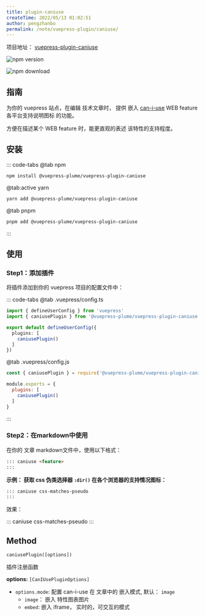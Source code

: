```yaml
---
title: plugin-caniuse
createTime: 2022/05/13 01:02:51
author: pengzhanbo
permalink: /note/vuepress-plugin/caniuse/
---
```


项目地址： [vuepress-plugin-caniuse](https://github.com/pengzhanbo/vuepress-theme-plume/tree/main/packages/plugin-caniuse)

![npm version](https://badge.fury.io/js/@vuepress-plume%2Fvuepress-plugin-caniuse.svg)

![npm download](https://img.shields.io/npm/dy/@vuepress-plume/vuepress-plugin-caniuse)

## 指南

为你的 vuepress 站点，在编辑 技术文章时， 提供 嵌入 [can-i-use](https://caniuse.com/) WEB feature 各平台支持说明图标 的功能。

方便在描述某个 WEB feature 时，能更直观的表述 该特性的支持程度。

## 安装

::: code-tabs
@tab npm
``` sh
npm install @vuepress-plume/vuepress-plugin-caniuse
```

@tab:active yarn
``` sh
yarn add @vuepress-plume/vuepress-plugin-caniuse
```

@tab pnpm
``` sh
pnpm add @vuepress-plume/vuepress-plugin-caniuse
```

:::

## 使用

### Step1：添加插件

将插件添加到你的 vuepress 项目的配置文件中：

::: code-tabs
@tab .vuepress/config.ts
``` ts {2,6}
import { defineUserConfig } from 'vuepress'
import { caniusePlugin } from '@vuepress-plume/vuepress-plugin-caniuse'

export default defineUserConfig({
  plugins: [
    caniusePlugin()
  ]
})
```

@tab .vuepress/config.js
``` js {1,5}
const { caniusePlugin } = require('@vuepress-plume/vuepress-plugin-caniuse')

module.exports = {
  plugins: [
    caniusePlugin()
  ]
}
```

:::

### Step2：在markdown中使用

在你的 文章 markdown文件中，使用以下格式：

``` md
::: caniuse <feature>
:::
```

__示例： 获取 css 伪类选择器 `:dir()` 在各个浏览器的支持情况图标：__

``` md
::: caniuse css-matches-pseudo
:::
```
效果：

::: caniuse css-matches-pseudo
:::

## Method

`caniusePlugin([options])`

插件注册函数

__options:__ `[CanIUsePluginOptions]`

- `options.mode`: 配置 can-i-use 在 文章中的 嵌入模式, 默认： `image`
  - `image`： 嵌入 特性图表图片
  - `embed`:  嵌入 iframe， 实时的，可交互的模式
